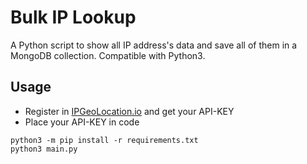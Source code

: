 # Bulk IP Lookup

A Python script to show all IP address's data and save all of them in a MongoDB collection. Compatible with Python3.

## Usage

* Register in [IPGeoLocation.io](https://ipgeolocation.io) and get your API-KEY
* Place your API-KEY in code

```
python3 -m pip install -r requirements.txt
python3 main.py
```
